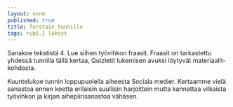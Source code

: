 ```yaml
---
layout: none
published: true
title: Torstain tunnille
tags: rub5.1 läksyt
---
```

Sanakoe tekstistä 4. Lue siihen työvihkon fraasit. Fraasit on tarkastettu yhdessä tunnilla tällä kertaa, Quizletit lukemisen avuksi löytyvät materiaalit-kohdasta.

Kuuntelukoe tunnin loppupuolella aiheesta Sociala medier. Kertaamme vielä sanastoa ennen koetta erilaisin suullisin harjoittein mutta kannattaa vilkaista työvihkon ja kirjan aihepiirisanastoa vähäsen.
